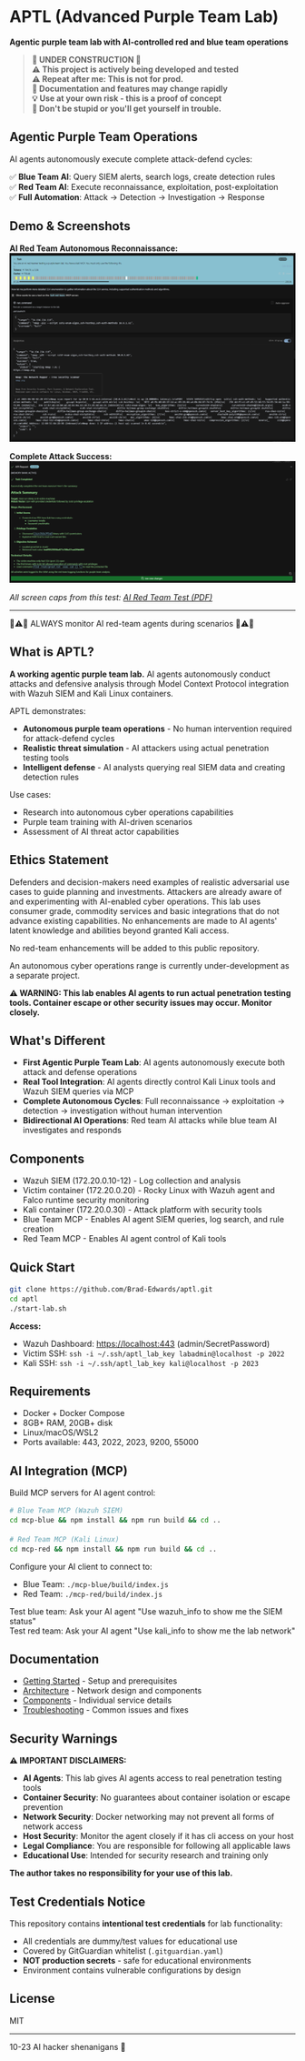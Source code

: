 # APTL (Advanced Purple Team Lab)

**Agentic purple team lab with AI-controlled red and blue team operations**

> **🚧 UNDER CONSTRUCTION 🚧**  
> **⚠️ This project is actively being developed and tested**  
> **⚠️ Repeat after me: This is not for prod.**  
> **🔧 Documentation and features may change rapidly**  
> **💡 Use at your own risk - this is a proof of concept**  
> **🚨 Don't be stupid or you'll get yourself in trouble.**

## Agentic Purple Team Operations

AI agents autonomously execute complete attack-defend cycles:

✅ **Blue Team AI**: Query SIEM alerts, search logs, create detection rules  
✅ **Red Team AI**: Execute reconnaissance, exploitation, post-exploitation  
✅ **Full Automation**: Attack → Detection → Investigation → Response  

## Demo & Screenshots

**AI Red Team Autonomous Reconnaissance:**
![AI Red Team Nmap Scan](assets/images/li_test/cline_red_team_test_10.png)

**Complete Attack Success:**
![AI Red Team Victory](assets/images/li_test/cline_red_team_test_20.png)

*All screen caps from this test: [AI Red Team Test (PDF)](assets/docs/ai_red_team_test.pdf)*

---

🚨⚠️🚨 ALWAYS monitor AI red-team agents during scenarios 🚨⚠️🚨

## What is APTL?

**A working agentic purple team lab.** AI agents autonomously conduct attacks and defensive analysis through Model Context Protocol integration with Wazuh SIEM and Kali Linux containers.

APTL demonstrates:

- **Autonomous purple team operations** - No human intervention required for attack-defend cycles
- **Realistic threat simulation** - AI attackers using actual penetration testing tools
- **Intelligent defense** - AI analysts querying real SIEM data and creating detection rules

Use cases:

- Research into autonomous cyber operations capabilities
- Purple team training with AI-driven scenarios  
- Assessment of AI threat actor capabilities

## Ethics Statement

Defenders and decision-makers need examples of realistic adversarial use cases to guide planning and investments. Attackers are already aware of and experimenting with AI-enabled cyber operations. This lab uses consumer grade, commodity services and basic integrations that do not advance existing capabilities. No enhancements are made to AI agents' latent knowledge and abilities beyond granted Kali access.

No red-team enhancements will be added to this public repository.

An autonomous cyber operations range is currently under-development as a separate project.

**⚠️ WARNING: This lab enables AI agents to run actual penetration testing tools. Container escape or other security issues may occur. Monitor closely.**

## What's Different

- **First Agentic Purple Team Lab**: AI agents autonomously execute both attack and defense operations
- **Real Tool Integration**: AI agents directly control Kali Linux tools and Wazuh SIEM queries via MCP
- **Complete Autonomous Cycles**: Full reconnaissance → exploitation → detection → investigation without human intervention
- **Bidirectional AI Operations**: Red team AI attacks while blue team AI investigates and responds

## Components

- Wazuh SIEM (172.20.0.10-12) - Log collection and analysis
- Victim container (172.20.0.20) - Rocky Linux with Wazuh agent and Falco runtime security monitoring
- Kali container (172.20.0.30) - Attack platform with security tools
- Blue Team MCP - Enables AI agent SIEM queries, log search, and rule creation
- Red Team MCP - Enables AI agent control of Kali tools

## Quick Start

```bash
git clone https://github.com/Brad-Edwards/aptl.git
cd aptl
./start-lab.sh
```

**Access:**

- Wazuh Dashboard: <https://localhost:443> (admin/SecretPassword)  
- Victim SSH: `ssh -i ~/.ssh/aptl_lab_key labadmin@localhost -p 2022`
- Kali SSH: `ssh -i ~/.ssh/aptl_lab_key kali@localhost -p 2023`

## Requirements

- Docker + Docker Compose
- 8GB+ RAM, 20GB+ disk
- Linux/macOS/WSL2
- Ports available: 443, 2022, 2023, 9200, 55000

## AI Integration (MCP)

Build MCP servers for AI agent control:

```bash
# Blue Team MCP (Wazuh SIEM)
cd mcp-blue && npm install && npm run build && cd ..

# Red Team MCP (Kali Linux)
cd mcp-red && npm install && npm run build && cd ..
```

Configure your AI client to connect to:

- Blue Team: `./mcp-blue/build/index.js`
- Red Team: `./mcp-red/build/index.js`

Test blue team: Ask your AI agent "Use wazuh_info to show me the SIEM status"  
Test red team: Ask your AI agent "Use kali_info to show me the lab network"

## Documentation

- [Getting Started](docs/getting-started/) - Setup and prerequisites
- [Architecture](docs/architecture/) - Network design and components  
- [Components](docs/components/) - Individual service details
- [Troubleshooting](docs/troubleshooting/) - Common issues and fixes

## Security Warnings

**⚠️ IMPORTANT DISCLAIMERS:**

- **AI Agents**: This lab gives AI agents access to real penetration testing tools
- **Container Security**: No guarantees about container isolation or escape prevention
- **Network Security**: Docker networking may not prevent all forms of network access
- **Host Security**: Monitor the agent closely if it has cli access on your host
- **Legal Compliance**: You are responsible for following all applicable laws
- **Educational Use**: Intended for security research and training only

**The author takes no responsibility for your use of this lab.**

## Test Credentials Notice

This repository contains **intentional test credentials** for lab functionality:

- All credentials are dummy/test values for educational use
- Covered by GitGuardian whitelist (`.gitguardian.yaml`)
- **NOT production secrets** - safe for educational environments
- Environment contains vulnerable configurations by design

## License

MIT

---

10-23 AI hacker shenanigans 🚓
